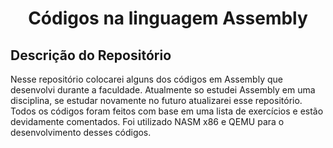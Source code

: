 <div align="center">
    <h1> Códigos na linguagem Assembly </h1>
</div>

<div>
    <h2> Descrição do Repositório </h2>
    <p3> Nesse repositório colocarei alguns dos códigos em Assembly que desenvolvi durante a faculdade. Atualmente so estudei Assembly em uma disciplina, se estudar novamente no futuro atualizarei esse repositório. Todos os códigos foram feitos com base em uma lista de exercícios e estão devidamente comentados. Foi utilizado NASM x86 e QEMU para o desenvolvimento desses códigos.</p3>
</div><br><br>
